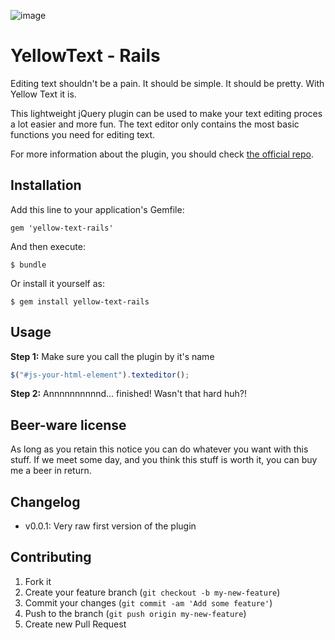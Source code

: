 ![image](http://f.cl.ly/items/3A1s071l1H0M1c34210k/Schermafbeelding%202013-01-16%20om%2019.02.11.png)

# YellowText - Rails

Editing text shouldn't be a pain. It should be simple. It should be pretty. With Yellow Text it is. 

This lightweight jQuery plugin can be used to make your text editing proces a lot easier and more fun. The text editor only contains the most basic functions you need for editing text.

For more information about the plugin, you should check [the official repo](https://github.com/stefanvermaas/yellow-text).

## Installation

Add this line to your application's Gemfile:

    gem 'yellow-text-rails'

And then execute:

    $ bundle

Or install it yourself as:

    $ gem install yellow-text-rails

## Usage

**Step 1:** 
Make sure you call the plugin by it's name

```javascript
$("#js-your-html-element").texteditor();
```

**Step 2:** Annnnnnnnnnd... finished! Wasn't that hard huh?!

## Beer-ware license
As long as you retain this notice you can do whatever you want with this stuff. If we meet some day, and you think this stuff is worth it, you can buy me a beer in return.

## Changelog
- v0.0.1: Very raw first version of the plugin

## Contributing

1. Fork it
2. Create your feature branch (`git checkout -b my-new-feature`)
3. Commit your changes (`git commit -am 'Add some feature'`)
4. Push to the branch (`git push origin my-new-feature`)
5. Create new Pull Request
